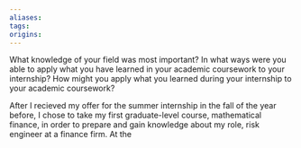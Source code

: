 ```yaml
---
aliases: 
tags: 
origins: 
---
```

What knowledge of your field was most important? In what ways were you able to apply what you have learned in your academic coursework to your internship? How might you apply what you learned during your internship to your academic coursework?

After I recieved my offer for the summer internship in the fall of the year before, I chose to take my first graduate-level course, mathematical finance, in order to prepare and gain knowledge about my role, risk engineer at a finance firm. At the 
